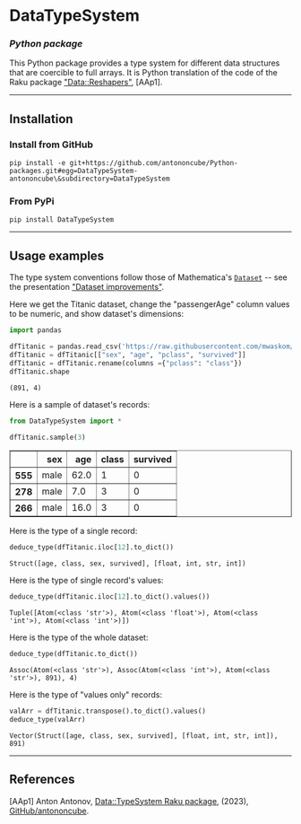 # DataTypeSystem
### ***Python package***

This Python package provides a type system for different data structures that are 
coercible to full arrays. It is Python translation of the code of the Raku package
["Data::Reshapers"](https://github.com/antononcube/Raku-Data-Reshapers), [AAp1].

------

## Installation

### Install from GitHub

```shell
pip install -e git+https://github.com/antononcube/Python-packages.git#egg=DataTypeSystem-antononcube\&subdirectory=DataTypeSystem
```

### From PyPi

```shell
pip install DataTypeSystem
```

------

## Usage examples

The type system conventions follow those of Mathematica's 
[`Dataset`](https://reference.wolfram.com/language/ref/Dataset.html) 
-- see the presentation 
["Dataset improvements"](https://www.wolfram.com/broadcast/video.php?c=488&p=4&disp=list&v=3264).

Here we get the Titanic dataset, change the "passengerAge" column values to be numeric, 
and show dataset's dimensions:


```python
import pandas

dfTitanic = pandas.read_csv('https://raw.githubusercontent.com/mwaskom/seaborn-data/master/titanic.csv')
dfTitanic = dfTitanic[["sex", "age", "pclass", "survived"]]
dfTitanic = dfTitanic.rename(columns ={"pclass": "class"})
dfTitanic.shape
```




    (891, 4)



Here is a sample of dataset's records:


```python
from DataTypeSystem import *

dfTitanic.sample(3)
```




<div>
<style scoped>
    .dataframe tbody tr th:only-of-type {
        vertical-align: middle;
    }

    .dataframe tbody tr th {
        vertical-align: top;
    }

    .dataframe thead th {
        text-align: right;
    }
</style>
<table border="1" class="dataframe">
  <thead>
    <tr style="text-align: right;">
      <th></th>
      <th>sex</th>
      <th>age</th>
      <th>class</th>
      <th>survived</th>
    </tr>
  </thead>
  <tbody>
    <tr>
      <th>555</th>
      <td>male</td>
      <td>62.0</td>
      <td>1</td>
      <td>0</td>
    </tr>
    <tr>
      <th>278</th>
      <td>male</td>
      <td>7.0</td>
      <td>3</td>
      <td>0</td>
    </tr>
    <tr>
      <th>266</th>
      <td>male</td>
      <td>16.0</td>
      <td>3</td>
      <td>0</td>
    </tr>
  </tbody>
</table>
</div>



Here is the type of a single record:


```python
deduce_type(dfTitanic.iloc[12].to_dict())
```




    Struct([age, class, sex, survived], [float, int, str, int])



Here is the type of single record's values:


```python
deduce_type(dfTitanic.iloc[12].to_dict().values())
```




    Tuple([Atom(<class 'str'>), Atom(<class 'float'>), Atom(<class 'int'>), Atom(<class 'int'>)])



Here is the type of the whole dataset:


```python
deduce_type(dfTitanic.to_dict())
```




    Assoc(Atom(<class 'str'>), Assoc(Atom(<class 'int'>), Atom(<class 'str'>), 891), 4)



Here is the type of "values only" records:


```python
valArr = dfTitanic.transpose().to_dict().values()
deduce_type(valArr)
```




    Vector(Struct([age, class, sex, survived], [float, int, str, int]), 891)



-------

## References

[AAp1] Anton Antonov,
[Data::TypeSystem Raku package](https://github.com/antononcube/Raku-Data-TypeSystem),
(2023),
[GitHub/antononcube](https://github.com/antononcube/).
